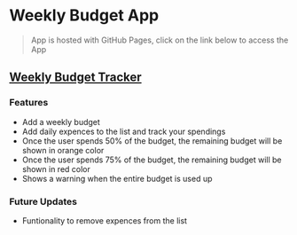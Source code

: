 # Weekly Budget App
>  App is hosted with GitHub Pages, click on the link below to access the App


## [Weekly Budget Tracker](https://aman-maharshi.github.io/udemy-modernjs-projects/weekly-budget-app-v2/)

### Features
* Add a weekly budget
* Add daily expences to the list and track your spendings
* Once the user spends 50% of the budget, the remaining budget will be shown in orange color
* Once the user spends 75% of the budget, the remaining budget will be shown in red color
* Shows a warning when the entire budget is used up

### Future Updates
* Funtionality to remove expences from the list
